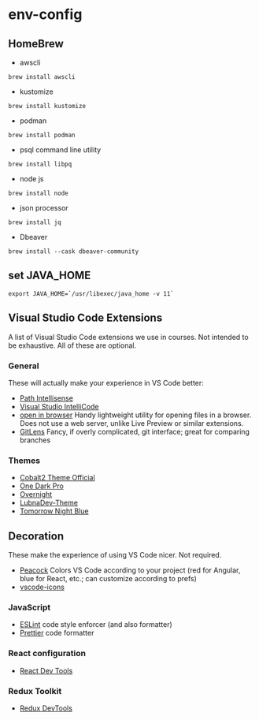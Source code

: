 # env-config
## HomeBrew 
- awscli
```console
brew install awscli 
```
- kustomize
``` console
brew install kustomize
```
- podman
```console
brew install podman
```
- psql command line utility
```console
brew install libpq 
```
- node js
```console
brew install node
```
- json processor
```console
brew install jq
```
- Dbeaver
```console
brew install --cask dbeaver-community 
```

## set JAVA_HOME
```
export JAVA_HOME=`/usr/libexec/java_home -v 11`
```

## Visual Studio Code Extensions

A list of Visual Studio Code extensions we use in courses. Not intended to be exhaustive. All of these are optional.

### General

These will actually make your experience in VS Code better:

- [Path Intellisense](https://marketplace.visualstudio.com/items?itemName=christian-kohler.path-intellisense)
- [Visual Studio IntelliCode](https://marketplace.visualstudio.com/items?itemName=VisualStudioExptTeam.vscodeintellicode)
- [open in browser](https://marketplace.visualstudio.com/items?itemName=techer.open-in-browser) Handy lightweight utility for opening files in a browser. Does not use a web server, unlike Live Preview or similar extensions.
- [GitLens](https://marketplace.visualstudio.com/items?itemName=eamodio.gitlens) Fancy, if overly complicated, git interface; great for comparing branches


### Themes

- [Cobalt2 Theme Official](https://marketplace.visualstudio.com/items?itemName=wesbos.theme-cobalt2)
- [One Dark Pro](https://marketplace.visualstudio.com/items?itemName=zhuangtongfa.Material-theme) 
- [Overnight](https://marketplace.visualstudio.com/items?itemName=cev.overnight)
- [LubnaDev-Theme](https://marketplace.visualstudio.com/items?itemName=lubnadev.lubnadev-theme)
- [Tomorrow Night Blue](https://marketplace.visualstudio.com/items?itemName=gerane.Theme-TomorrowNightBlue) 

## Decoration

These make the experience of using VS Code nicer. Not required.

- [Peacock](https://marketplace.visualstudio.com/items?itemName=johnpapa.vscode-peacock) Colors VS Code according to your project (red for Angular, blue for React, etc.; can customize according to prefs)
- [vscode-icons](https://marketplace.visualstudio.com/items?itemName=vscode-icons-team.vscode-icons)

### JavaScript

- [ESLint](https://marketplace.visualstudio.com/items?itemName=dbaeumer.vscode-eslint) code style enforcer (and also formatter)
- [Prettier](https://marketplace.visualstudio.com/items?itemName=esbenp.prettier-vscode) code formatter

### React configuration

- [React Dev Tools](https://beta.reactjs.org/learn/react-developer-tools)

### Redux Toolkit

- [Redux DevTools](https://github.com/reduxjs/redux-devtools)
